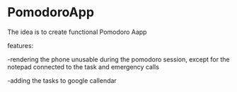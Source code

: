 # PomodoroApp
The idea is to create functional Pomodoro Aapp

features:

-rendering the phone unusable during the pomodoro session, except for the notepad connected to the task and emergency calls

-adding the tasks to google callendar


